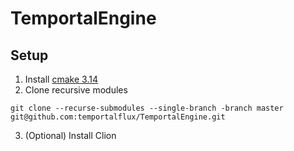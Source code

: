 # TemportalEngine

## Setup

1. Install [cmake 3.14](https://cmake.org/download/)
2. Clone recursive modules
```
git clone --recurse-submodules --single-branch -branch master git@github.com:temportalflux/TemportalEngine.git
```
3. (Optional) Install Clion
